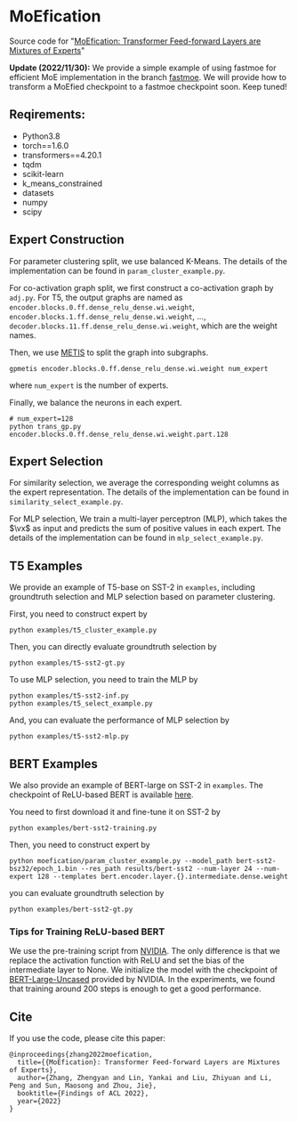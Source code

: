 
# MoEfication

Source code for "[MoEfication: Transformer Feed-forward Layers are Mixtures of Experts](https://arxiv.org/abs/2110.01786)"

**Update (2022/11/30):** We provide a simple example of using fastmoe for efficient MoE implementation in the branch [fastmoe](https://github.com/thunlp/MoEfication/tree/fastmoe). We will provide how to transform a MoEfied checkpoint to a fastmoe checkpoint soon. Keep tuned!

## Reqirements:

* Python3.8
* torch==1.6.0
* transformers==4.20.1
* tqdm
* scikit-learn
* k_means_constrained
* datasets
* numpy
* scipy

## Expert Construction

For parameter clustering split, we use balanced K-Means. The details of the implementation can be found in `param_cluster_example.py`.

For co-activation graph split, we first construct a co-activation graph by `adj.py`. For T5, the output graphs are named as `encoder.blocks.0.ff.dense_relu_dense.wi.weight`, `encoder.blocks.1.ff.dense_relu_dense.wi.weight`, ..., `decoder.blocks.11.ff.dense_relu_dense.wi.weight`, which are the weight names.

Then, we use [METIS](http://glaros.dtc.umn.edu/gkhome/metis/metis/download) to split the graph into subgraphs.
```
gpmetis encoder.blocks.0.ff.dense_relu_dense.wi.weight num_expert
```
where `num_expert` is the number of experts.

Finally, we balance the neurons in each expert.
```
# num_expert=128
python trans_gp.py encoder.blocks.0.ff.dense_relu_dense.wi.weight.part.128
```

## Expert Selection

For similarity selection, we average the corresponding weight columns as the expert representation. The details of the implementation can be found in `similarity_select_example.py`.

For MLP selection, We train a multi-layer perceptron (MLP), which takes the $\vx$ as input and predicts the sum of positive values in each expert. The details of the implementation can be found in `mlp_select_example.py`.

## T5 Examples

We provide an example of T5-base on SST-2 in `examples`, including groundtruth selection and MLP selection based on parameter clustering.

First, you need to construct expert by 

```
python examples/t5_cluster_example.py
```

Then, you can directly evaluate groundtruth selection by 

```
python examples/t5-sst2-gt.py
```

To use MLP selection, you need to train the MLP by 

```
python examples/t5-sst2-inf.py
python examples/t5_select_example.py 
```

And, you can evaluate the performance of MLP selection by 

```
python examples/t5-sst2-mlp.py
```

## BERT Examples

We also provide an example of BERT-large on SST-2 in `examples`. The checkpoint of ReLU-based BERT is available [here](https://cloud.tsinghua.edu.cn/f/cce7d1c994904f0f81bd/?dl=1). 

You need to first download it and fine-tune it on SST-2 by 

```
python examples/bert-sst2-training.py
```

Then, you need to construct expert by 

```
python moefication/param_cluster_example.py --model_path bert-sst2-bsz32/epoch_1.bin --res_path results/bert-sst2 --num-layer 24 --num-expert 128 --templates bert.encoder.layer.{}.intermediate.dense.weight
```

you can evaluate groundtruth selection by 

```
python examples/bert-sst2-gt.py
```

### Tips for Training ReLU-based BERT

We use the pre-training script from [NVIDIA](https://github.com/NVIDIA/DeepLearningExamples/tree/master/PyTorch/LanguageModeling/BERT). The only difference is that we replace the activation function with ReLU and set the bias of the intermediate layer to None. We initialize the model with the checkpoint of [BERT-Large-Uncased](https://catalog.ngc.nvidia.com/orgs/nvidia/teams/dle/models/bert_large_pyt_ckpt_mode-pretrain) provided by NVIDIA. In the experiments, we found that training around 200 steps is enough to get a good performance.

## Cite

If you use the code, please cite this paper:

```
@inproceedings{zhang2022moefication,
  title={{MoEfication}: Transformer Feed-forward Layers are Mixtures of Experts},
  author={Zhang, Zhengyan and Lin, Yankai and Liu, Zhiyuan and Li, Peng and Sun, Maosong and Zhou, Jie},
  booktitle={Findings of ACL 2022},
  year={2022}
}
```

